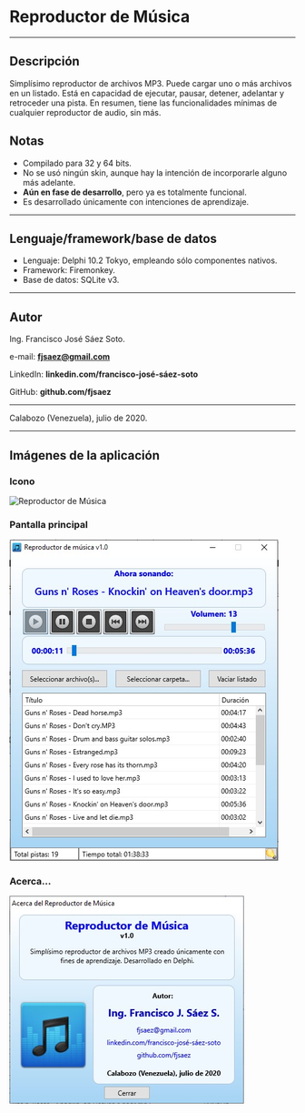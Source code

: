 # Reproductor de Música

---

## Descripción

Simplísimo reproductor de archivos MP3. Puede cargar uno o más archivos en un listado. Está en capacidad de ejecutar, pausar, detener, adelantar y retroceder una pista. En resumen, tiene las funcionalidades mínimas de cualquier reproductor de audio, sin más.

## Notas

* Compilado para 32 y 64 bits.
* No se usó ningún skin, aunque hay la intención de incorporarle alguno más adelante.
* **Aún en fase de desarrollo**, pero ya es totalmente funcional.
* Es desarrollado únicamente con intenciones de aprendizaje.

---

## Lenguaje/framework/base de datos

* Lenguaje: Delphi 10.2 Tokyo, empleando sólo componentes nativos. 
* Framework: Firemonkey. 
* Base de datos: SQLite v3.

---

## Autor

Ing. Francisco José Sáez Soto.

e-mail: **fjsaez@gmail.com**

LinkedIn: **linkedin.com/francisco-josé-sáez-soto**

GitHub: **github.com/fjsaez**

---

Calabozo (Venezuela), julio de 2020.

---

## Imágenes de la aplicación

### Icono

![Reproductor de Música](Imagen/rep_música_png.png)

### Pantalla principal

![Pantalla principal](Imagen/pantalla_principal.jpg)

### Acerca...

![Acerca de la aplicación](Imagen/pantalla_acerca.jpg)